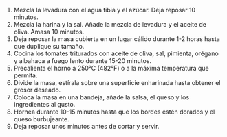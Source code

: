 1. Mezcla la levadura con el agua tibia y el azúcar. Deja reposar 10 minutos.
2. Mezcla la harina y la sal. Añade la mezcla de levadura y el aceite de oliva. Amasa 10 minutos.
3. Deja reposar la masa cubierta en un lugar cálido durante 1-2 horas hasta que duplique su tamaño.
4. Cocina los tomates triturados con aceite de oliva, sal, pimienta, orégano y albahaca a fuego lento durante 15-20 minutos.
5. Precalienta el horno a 250°C (482°F) o a la máxima temperatura que permita.
6. Divide la masa, estírala sobre una superficie enharinada hasta obtener el grosor deseado.
7. Coloca la masa en una bandeja, añade la salsa, el queso y los ingredientes al gusto.
8. Hornea durante 10-15 minutos hasta que los bordes estén dorados y el queso burbujeante.
9. Deja reposar unos minutos antes de cortar y servir.